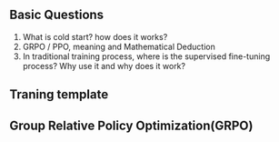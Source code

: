 ## Basic Questions
1. What is cold start? how does it works?
2. GRPO / PPO, meaning and Mathematical Deduction
3. In traditional training process, where is the supervised fine-tuning process? Why use it and why does it work?

## Traning template

## Group Relative Policy Optimization(GRPO)


